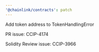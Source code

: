 ```yaml
---
'@chainlink/contracts': patch
---
```


Add token address to TokenHandlingError


PR issue: CCIP-4174

Solidity Review issue: CCIP-3966